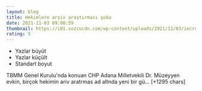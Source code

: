 ```yaml
--- 
layout: blog
title: Hekimlere arşiv araştırması şoku
date: 2021-11-03 09:08:59
thumbnail: https://i01.sozcucdn.com/wp-content/uploads/2021/11/03/iecrop/muzeyyen-sevkin-sozcu_16_9_1592982382-880x495-1_16_9_1635930535-670x371.jpg
rating: 5
---
```

<ul><li>Yazlar büyüt</li><li>Yazlar küçült</li><li>Standart boyut</li></ul>
TBMM Genel Kurulu'nda konuan CHP Adana Milletvekili Dr. Müzeyyen evkin, birçok hekimin ariv aratrmas ad altnda yeni bir gü… [+1295 chars]